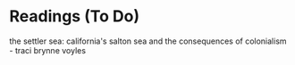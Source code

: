 # Readings (To Do)

the settler sea: california's salton sea and the consequences of colonialism - traci brynne voyles
